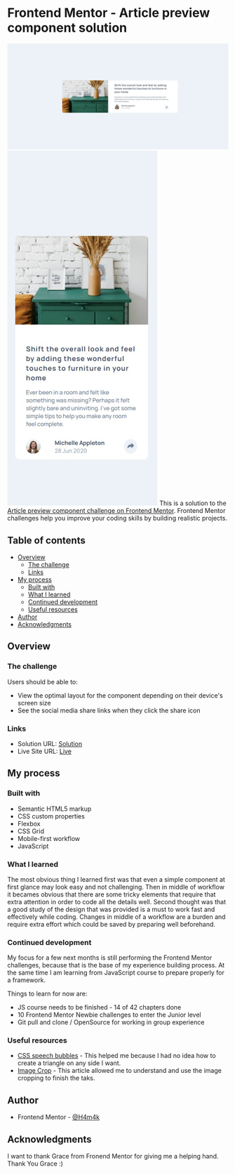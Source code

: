 # Frontend Mentor - Article preview component solution

![Article preview component](https://github.com/H4m4k/Article-preview-component/blob/main/Article%20preview%20component.jpg)
![Article preview component](https://github.com/H4m4k/Article-preview-component/blob/main/Article%20preview%20component-mobile.jpg)
This is a solution to the [Article preview component challenge on Frontend Mentor](https://www.frontendmentor.io/challenges/article-preview-component-dYBN_pYFT). Frontend Mentor challenges help you improve your coding skills by building realistic projects. 

## Table of contents

- [Overview](#overview)
  - [The challenge](#the-challenge)
  - [Links](#links)
- [My process](#my-process)
  - [Built with](#built-with)
  - [What I learned](#what-i-learned)
  - [Continued development](#continued-development)
  - [Useful resources](#useful-resources)
- [Author](#author)
- [Acknowledgments](#acknowledgments)

## Overview

### The challenge

Users should be able to:

- View the optimal layout for the component depending on their device's screen size
- See the social media share links when they click the share icon

### Links

- Solution URL: [Solution](https://www.frontendmentor.io/solutions/grid-with-flex-overflow-and-position-chat-bubble-border-trick-2ol4v_cD2)
- Live Site URL: [Live](https://article-preview-component-nine-plum.vercel.app/)

## My process

### Built with

- Semantic HTML5 markup
- CSS custom properties
- Flexbox
- CSS Grid
- Mobile-first workflow
- JavaScript

### What I learned

The most obvious thing I learned first was that even a simple component at first glance may look easy and not challenging.
Then in middle of workflow it becames obvious that there are some tricky elements that require that extra attention in order to code all the details well.
Second thought was that a good study of the design that was provided is a must to work fast and effectively while coding. Changes in middle of a workflow are a burden and require extra effort which could be saved by preparing well beforehand.

### Continued development

My focus for a few next months is still performing the Frontend Mentor challenges, because that is the base of my experience building process.
At the same time I am learning from JavaScript course to prepare properly for a framework.

Things to learn for now are:

- JS course needs to be finished - 14 of 42 chapters done
- 10 Frontend Mentor Newbie challenges to enter the Junior level
- Git pull and clone / OpenSource for working in group experience

### Useful resources

- [CSS speech bubbles](https://codingislove.com/css-speech-bubbles/) - This helped me because I had no idea how to create a triangle on any side I want.
- [Image Crop](https://www.educative.io/edpresso/how-to-crop-an-image-in-css) - This article allowed me to understand and use the image cropping to finish the taks.

## Author

- Frontend Mentor - [@H4m4k](https://www.frontendmentor.io/profile/H4m4k)

## Acknowledgments

I want to thank Grace from Fronend Mentor for giving me a helping hand. Thank You Grace :)
